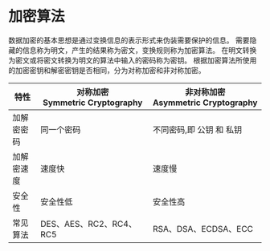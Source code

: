# 加密算法

数据加密的基本思想是通过变换信息的表示形式来伪装需要保护的信息。
需要隐藏的信息称为明文，产生的结果称为密文，变换规则称为加密算法。
在明文转换为密文或将密文转换为明文的算法中输入的密码称为密钥。
根据加密算法所使用的加密密钥和解密密钥是否相同，分为对称加密和非对称加密。

| 特性    | 对称加密<br>Symmetric Cryptography | 非对称加密<br>Asymmetric Cryptography |
| ------- | --------------------------------- | ------------------------------------ |
| 加解密密码 | 同一个密码                       | 不同密码,即 公钥 和 私钥               |
| 加解密速度 | 速度快                           | 速度慢                               |
| 安全性     | 安全性低                         | 安全性高                             |
| 常见算法   | DES、AES、RC2、RC4、RC5          | RSA、DSA、ECDSA、ECC                 |